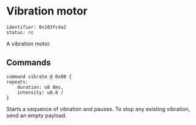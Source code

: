 # Vibration motor

    identifier: 0x183fc4a2
    status: rc

A vibration motor.

## Commands

    command vibrate @ 0x80 {
    repeats:
        duration: u8 8ms,
        intensity: u0.8 /
    }

Starts a sequence of vibration and pauses. To stop any existing vibration, send an empty payload.
